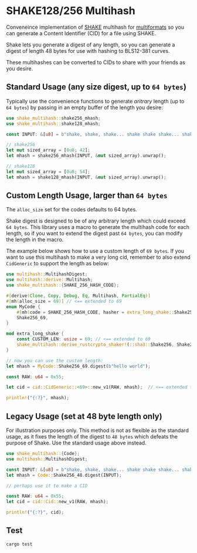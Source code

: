 # SHAKE128/256 Multihash

Conveneince implementation of [SHAKE](https://en.wikipedia.org/wiki/SHA-3) multihash for [multiformats](https://github.com/multiformats/rust-multihash) so you can generate a Content Identifier (CID) for a file using SHAKE.

Shake lets you generate a digest of any length, so you can generate a digest of length 48 bytes for use with hashing to BLS12-381 curves.

These multihashes can be converted to CIDs to share with your friends as you desire.

## Standard Usage (any size digest, up to `64 bytes`)

Typically use the convenience functions to generate _aritrary_ length (up to `64 bytes`) by passing in an empty buffer of the length you desire:

```rust
use shake_multihash::shake256_mhash;
use shake_multihash::shake128_mhash;

const INPUT: &[u8] = b"shake, shake, shake... shake shake shake... shake your booty!";

// shake256
let mut sized_array = [0u8; 42];
let mhash = shake256_mhash(INPUT, &mut sized_array).unwrap();

// shake128
let mut sized_array = [0u8; 54];
let mhash = shake128_mhash(INPUT, &mut sized_array).unwrap();

```

## Custom Length Usage, larger than `64 bytes`

The `alloc_size` set for the codes defaults to 64 bytes.

Shake digest is designed to be of any arbitrary length which could exceed `64 bytes`. This library uses a macro to generate the multihash code for each length, so if you want to extend the digest past `64 bytes`, you can modify the length in the macro.

The example below shows how to use a custom length of `69 bytes`. If you want to use this multihash to make a very long cid, remember to also extend `CidGeneric` to support the length as below:

```rust
use multihash::MultihashDigest;
use multihash::derive::Multihash;
use shake_multihash::{SHAKE_256_HASH_CODE};

#[derive(Clone, Copy, Debug, Eq, Multihash, PartialEq)]
#[mh(alloc_size = 69)] // <== extended to 69
enum MyCode {
    #[mh(code = SHAKE_256_HASH_CODE, hasher = extra_long_shake::Shake256_69)]
    Shake256_69,
}

mod extra_long_shake {
    const CUSTOM_LEN: usize = 69; // <== extended to 69
    shake_multihash::derive_rustcrypto_shaker!(::sha3::Shake256, Shake256_69, 69);  // <== extended to 69
}

// now you can use the custom length:
let mhash = MyCode::Shake256_69.digest(b"hello world");

const RAW: u64 = 0x55;

let cid = cid::CidGeneric::<69>::new_v1(RAW, mhash);  // <== extended to 69

println!("{:?}", mhash);
```

## Legacy Usage (set at 48 byte length **only**)

For illustration purposes only. This method is not as flexible as the standard usage, as it fixes the length of the digest to `48 bytes` which defeats the purpose of Shake. Use the standard usage above instead.

```rust
use shake_multihash::{Code};
use multihash::MultihashDigest;

const INPUT: &[u8] = b"shake, shake, shake... shake shake shake... shake your booty!";
let mhash = Code::Shake256_48.digest(INPUT);

// perhaps use it to make a CID

const RAW: u64 = 0x55;
let cid = cid::Cid::new_v1(RAW, mhash);

println!("{:?}", cid);
```

## Test

```bash
cargo test
```
